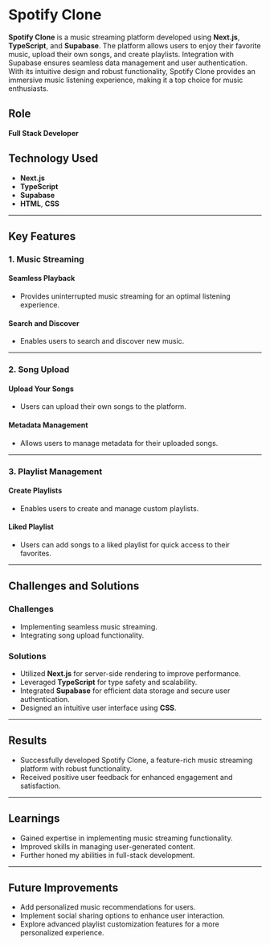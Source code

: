 # Spotify Clone

**Spotify Clone** is a music streaming platform developed using **Next.js**, **TypeScript**, and **Supabase**. The platform allows users to enjoy their favorite music, upload their own songs, and create playlists. Integration with Supabase ensures seamless data management and user authentication. With its intuitive design and robust functionality, Spotify Clone provides an immersive music listening experience, making it a top choice for music enthusiasts.

## Role
**Full Stack Developer**

## Technology Used
- **Next.js**
- **TypeScript**
- **Supabase**
- **HTML**, **CSS**

---

## Key Features

### 1. Music Streaming

#### Seamless Playback
- Provides uninterrupted music streaming for an optimal listening experience.

#### Search and Discover
- Enables users to search and discover new music.

---

### 2. Song Upload

#### Upload Your Songs
- Users can upload their own songs to the platform.

#### Metadata Management
- Allows users to manage metadata for their uploaded songs.

---

### 3. Playlist Management

#### Create Playlists
- Enables users to create and manage custom playlists.

#### Liked Playlist
- Users can add songs to a liked playlist for quick access to their favorites.

---

## Challenges and Solutions

### Challenges
- Implementing seamless music streaming.
- Integrating song upload functionality.

### Solutions
- Utilized **Next.js** for server-side rendering to improve performance.
- Leveraged **TypeScript** for type safety and scalability.
- Integrated **Supabase** for efficient data storage and secure user authentication.
- Designed an intuitive user interface using **CSS**.

---

## Results
- Successfully developed Spotify Clone, a feature-rich music streaming platform with robust functionality.
- Received positive user feedback for enhanced engagement and satisfaction.

---

## Learnings
- Gained expertise in implementing music streaming functionality.
- Improved skills in managing user-generated content.
- Further honed my abilities in full-stack development.

---

## Future Improvements
- Add personalized music recommendations for users.
- Implement social sharing options to enhance user interaction.
- Explore advanced playlist customization features for a more personalized experience.
